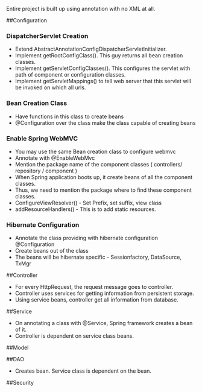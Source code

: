 Entire project is built up using annotation with no XML at all.

##Configuration

### DispatcherServlet Creation
* Extend AbstractAnnotationConfigDispatcherServletInitializer.
* Implement getRootConfigClass(). This guy returns all bean creation classes.
* Implement getServletConfigClasses(). This configures the servlet with path of component or configuration classes.
* Implement getServletMappings() to tell web server that this servlet will be invoked on which all urls.
  
### Bean Creation Class
* Have functions in this class to create beans
* @Configuration over the class make the class capable of creating beans

### Enable Spring WebMVC
* You may use the same Bean creation class to configure webmvc
* Annotate with @EnableWebMvc
* Mention the package name of the component classes ( controllers/ repository / component )
* When Spring application boots up, it create beans of all the component classes. 
* Thus, we need to mention the package where to find these component classes. 
* ConfigureViewResolver() - Set Prefix, set suffix, view class
* addResourceHandlers() - This is to add static resources. 

### Hibernate Configuration
* Annotate the class providing with hibernate configuration @Configuration
* Create beans out of the class
* The beans will be hibernate specific - Sessionfactory, DataSource, TxMgr

##Controller
* For every HttpRequest, the request message goes to controller. 
* Controller uses services for getting information from persistent storage.
* Using service beans, controller get all information from database.

##Service
* On annotating a class with @Service, Spring framework creates a bean of it.
* Controller is dependent on service class beans.
 
##Model

##DAO
* Creates bean. Service class is dependent on the bean.

##Security